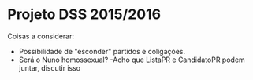 # Projeto DSS 2015/2016

Coisas a considerar:
- Possibilidade de "esconder" partidos e coligações.
- Será o Nuno homossexual?
-Acho que ListaPR e CandidatoPR podem juntar, discutir isso
